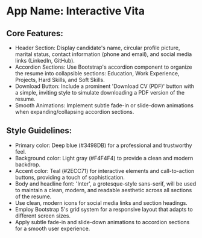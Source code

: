 # **App Name**: Interactive Vita

## Core Features:

- Header Section: Display candidate's name, circular profile picture, marital status, contact information (phone and email), and social media links (LinkedIn, GitHub).
- Accordion Sections: Use Bootstrap's accordion component to organize the resume into collapsible sections: Education, Work Experience, Projects, Hard Skills, and Soft Skills.
- Download Button: Include a prominent 'Download CV (PDF)' button with a simple, inviting style to simulate downloading a PDF version of the resume.
- Smooth Animations: Implement subtle fade-in or slide-down animations when expanding/collapsing accordion sections.

## Style Guidelines:

- Primary color: Deep blue (#3498DB) for a professional and trustworthy feel.
- Background color: Light gray (#F4F4F4) to provide a clean and modern backdrop.
- Accent color: Teal (#2ECC71) for interactive elements and call-to-action buttons, providing a touch of sophistication.
- Body and headline font: 'Inter', a grotesque-style sans-serif, will be used to maintain a clean, modern, and readable aesthetic across all sections of the resume.
- Use clean, modern icons for social media links and section headings.
- Employ Bootstrap 5's grid system for a responsive layout that adapts to different screen sizes.
- Apply subtle fade-in and slide-down animations to accordion sections for a smooth user experience.
